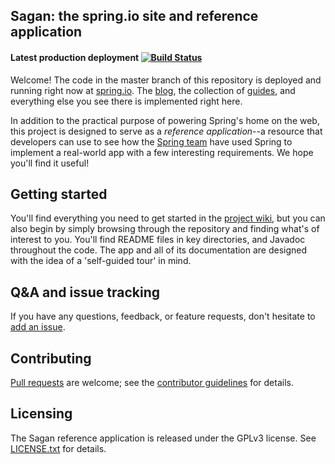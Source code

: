 ## Sagan: the spring.io site and reference application

#### Latest production deployment [![Build Status](https://travis-ci.org/spring-io/sagan.svg?branch=master)](https://travis-ci.org/spring-io/sagan)

Welcome! The code in the master branch of this repository is deployed and running right now at [spring.io](http://spring.io). The [blog][], the collection of [guides][], and everything else you see there is implemented right here.

In addition to the practical purpose of powering Spring's home on the web, this project is designed to serve as a *reference application*--a resource that developers can use to see how the [Spring team][] have used Spring to implement a real-world app with a few interesting requirements. We hope you'll find it useful!

## Getting started

You'll find everything you need to get started in the [project wiki][], but you can also begin by simply browsing through the repository and finding what's of interest to you. You'll find README files in key directories, and Javadoc throughout the code. The app and all of its documentation are designed with the idea of a 'self-guided tour' in mind.

## Q&A and issue tracking

If you have any questions, feedback, or feature requests, don't hesitate to [add an issue][].

## Contributing

[Pull requests](http://help.github.com/send-pull-requests) are welcome; see the [contributor guidelines](CONTRIBUTING.md) for details.

## Licensing

The Sagan reference application is released under the GPLv3 license. See [LICENSE.txt](LICENSE.txt) for details.

[blog]: http://spring.io/blog
[guides]: http://spring.io/guides
[Spring team]: http://spring.io/team
[project wiki]: https://github.com/spring-io/sagan/wiki
[add an issue]: https://github.com/spring-io/sagan/issues
